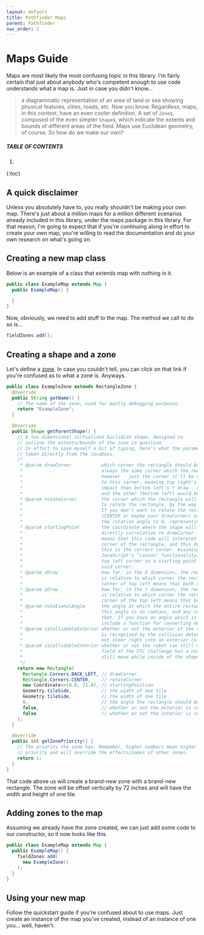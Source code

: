 ```yaml
---
layout: default
title: Pathfinder Maps
parent: Pathfinder
nav_order: 2
---
```


# Maps Guide
Maps are most likely the most confusing topic in this library. I'm fairly certain that just about
anybody who's competent enough to use code understands what a map is. Just in case you didn't know...
> a diagrammatic representation of an area of land or sea showing physical features, cities, roads, etc.
Now you know. Regardless, maps, in this context, have an even cooler definition.
> A set of `Zone`s, composed of the even simpler `Shape`s, which indicate the extents and bounds of 
> different areas of the field.
Maps use Euclidean geometry, of course. So how do we make our own?

##### TABLE OF CONTENTS
1. 
{:toc}

## A quick disclaimer
Unless you absolutely have to, you really shouldn't be making your own map. There's just about a million
maps for a million different scenarios already included in this library, under the maps package in this
library. For that reason, I'm going to expect that if you're continuing along in effort to create your own
map, you're willing to read the documentation and do your own research on what's going on.

## Creating a new map class
Below is an example of a class that extends map with nothing in it.
```java
public class ExampleMap extends Map {
  public ExampleMap() {

  }
}
```
Now, obviously, we need to add stuff to the map. The method we call to do so is...
```java
fieldZones.add();
```

## Creating a shape and a zone
Let's define a [zone](https://github.com/Rumblebots/UltimateGoal/blob/master/TeamCode/src/main/java/org/_11253/lib/odometry/fieldMapping/zones/Zone.java).
In case you couldn't tell, you can click on that link if you're confused as to what a zone is. Anyways.
```java
public class ExampleZone extends RectangleZone {
  @Override
  public String getName() {
    // The name of the zone, used for mostly debugging purposes. 
    return "ExampleZone";
  }

  @Override
  public Shape getParentShape() {
    // A two-dimensional virtualized Euclidian shape, designed to
    // outline the extents/bounds of the zone in question.
    // In effort to save myself a bit of typing, here's what the parameters mean,
    // taken directly from the JavaDocs.
    /*
     * @param drawCorner           which corner the rectangle should be drawn from. This is NOT
     *                             always the same corner which the rectangle will be rotated from,
     *                             however - just the corner it'll be drawn from. X and Y are relative
     *                             to this corner, meaning top right's Y draw would have a different
     *                             impact than bottom left's Y draw - one (top right) would be negative,
     *                             and the other (bottom left) would be positive.
     * @param rotateCorner         the corner which the rectangle will be rotated from. You don't need
     *                             to rotate the rectangle, by the way - it's an entirely optional step.
     *                             If you don't want to rotate the rectangle, you can use any corner
     *                             (CENTER or maybe your drawCorner) as the corner of rotation, and set
     *                             the rotation angle to 0, representing a net change of zero rotation.
     * @param startingPoint        the coordinate where the shape will be drawn from. This point is
     *                             directly correlative to drawCorner - having a drawCorner of top right
     *                             means that this code will interpret the starting point as the top right
     *                             corner of the rectangle, and thus draw the rectangle as so. Make sure that
     *                             this is the correct corner. Assuming you're familiar with something such as
     *                             JavaScript's "canvas" functionality, you will (most often) want to use the
     *                             top left corner as a starting point and figure out the coordinate of
     *                             said corner.
     * @param xDraw                how far, in the X dimension, the rectangle should be drawn. Note that this
     *                             is relative to which corner the rectangle is being drawn from. Having a draw
     *                             corner of top left means that both X and Y draws are negative.
     * @param yDraw                how far, in the Y dimension, the rectangle should be drawn. Note that this
     *                             is relative to which corner the rectangle is being drawn from. Having a draw
     *                             corner of the top left means that both X and Y draws are negative.
     * @param rotationalAngle      the angle at which the entire rectangle should be rotate from. I believe that
     *                             this angle is in radians, and any code you write using this angle should reflect
     *                             that. If you have an angle which is in degrees, Java's native math class should
     *                             include a function for converting degrees to radians.
     * @param isCollidableExterior whether or not the exterior of the rectangle is collidable. A collidable shape
     *                             is recognized by the collision detection system, and the robot will intentionally
     *                             not steer right into an exterior collidable object.
     * @param isCollidableInterior whether or not the robot can still move while inside a shape. For example, the main
     *                             field of the FTC challenge has a non-collidable interior, meaning the robot can
     *                             still move while inside of the shape / zone.
     */
    return new Rectangle(
      Rectangle.Corners.BACK_LEFT, // drawCorner 
      Rectangle.Corners.CENTER,    // rotateCorner 
      new Coordinate<>(0.0, 72.0), // startingPosition
      Geometry.tileSide,           // the width of one tile 
      Geometry.tileSide,           // the width of one tile 
      0,                           // the angle the rectangle should be rotated at 
      false,                       // whether or not the exterior is collidable 
      false                        // whether or not the interior is collidable 
    );
  }

  @Override
  public int getZonePriority() {
    // The priority the zone has. Remember, higher numbers mean higher
    // priority and will override the effects/names of other zones. 
    return 1;
  }
}
```
That code above us will create a brand-new zone with a brand-new rectangle. The zone will be offset
vertically by 72 inches and will have the width and height of one tile.

## Adding zones to the map
Assuming we already have the zone created, we can just add some code to our constructor, so it now
looks like this.
```java
public class ExampleMap extends Map {
  public ExampleMap() {
    fieldZones.add(
      new ExampleZone()
    );
  }
}
```

## Using your new map
Follow the quickstart guide if you're confused about to use maps. Just create an instance of the map
you've created, instead of an instance of one you... well, haven't.